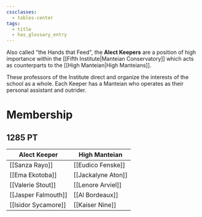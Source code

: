 ```yaml
---
cssclasses:
  - tables-center
tags:
  - title
  - has_glossary_entry
---
```


Also called "the Hands that Feed", the **Alect Keepers** are a position of high importance within the [[Fifth Institute|Manteian Conservatory]] which acts as counterparts to the [[High Manteian|High Manteians]]. 

These professors of the Institute direct and organize the interests of the school as a whole. Each Keeper has a Manteian who operates as their personal assistant and outrider.

# Membership
## 1285 PT
| Alect Keeper | High Manteian |
| ---- | ---- |
| [[Sanza Rayo]] | [[Eudico Fenske]] |
| [[Ema Ekotoba]] | [[Jackalyne Aton]] |
| [[Valerie Stout]] | [[Lenore Arviel]] |
| [[Jasper Falmouth]] | [[Al Bordeaux]] |
| [[Isidor Sycamore]] | [[Kaiser Nine]] |

